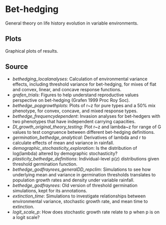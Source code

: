 # Bet-hedging
General theory on life history evolution in variable environments.
	
## Plots
Graphical plots of results.

## Source
* *bethedging_localanalyses*: Calculation of environmental variance effects, including threshold variance for bet-hedging, for mixes of flat and convex, linear, and concave response functions.
* *grafen_trials*: Figures to help understand reproductive values perspective on bet-hedging (Grafen 1999 Proc Roy Soc). 
* *bethedge_popgrowthplots*: Plots of r~z for pure types and a 50% mix phenotype, for convex, concave, and mixed response types. 
* *bethedge_frequencydependent*: Invasion analyses for bet-hedgers with two phenotypes that have independent carrying capacities. 
* *DI_growth_original_theory_testing*: Plot r~z and lambda~z for range of G values to test congruence between different bet-hedging definitions.
* *germination_bethedge_analytical*: Derivatives of lambda and r to calculate effects of mean and variance in rainfall.
* *demographic_stochasticity_exploration*: Is the distribution of log(lambda) altered by demographic stochasticity?
* *plasticity_bethedge_definitions*: Individual-level p(z) distributions given threshold germination function.
* *bethedge_godfrayrees_generalDD_repclim*: Simulations to see how underlying mean and variance in germination thresholds translates to population growth rates and density under variable rainfall.
* *bethedge_godfrayrees*: Old version of threshold germination simulations, kept for its annotations.
* *extinction_time*: Simulations to investigate relationships between environmental variance, stochastic growth rate, and mean time to extinction.
* *logit_scale_p*: How does stochastic growth rate relate to p when p is on a logit scale?
